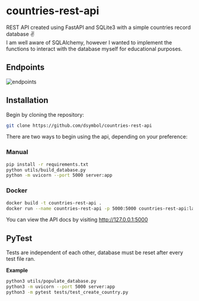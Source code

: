 # countries-rest-api

REST API created using FastAPI and SQLite3 with a simple countries record database ✌️  
I am well aware of SQLAlchemy, however I wanted to implement the functions to interact with the database myself for educational purposes.

## Endpoints

![endpoints](https://user-images.githubusercontent.com/88138099/165749658-d1c6b224-fd55-4adf-895c-b48f6ae3e2bd.png)

## Installation

Begin by cloning the repository:

```bash
git clone https://github.com/dsymbol/countries-rest-api
```

There are two ways to begin using the api, depending on your preference:

### Manual

```bash
pip install -r requirements.txt
python utils/build_database.py
python -m uvicorn --port 5000 server:app
```

### Docker

```bash
docker build -t countries-rest-api .
docker run --name countries-rest-api -p 5000:5000 countries-rest-api:latest
```

You can view the API docs by visiting http://127.0.0.1:5000

## PyTest

Tests are independent of each other, database must be reset after every test file ran.

**Example**

```bash
python3 utils/populate_database.py
python3 -m uvicorn --port 5000 server:app
python3 -m pytest tests/test_create_country.py
```

